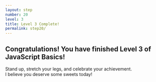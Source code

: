 ```yaml
---
layout: step
number: 20
level: 3
title: Level 3 Complete!
permalink: step20/
---
```


## Congratulations! You have finished Level 3 of JavaScript Basics!  
Stand up, stretch your legs, and celebrate your achievement.  
I believe you deserve some sweets today!    